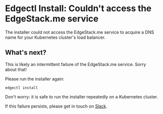 # Edgectl Install: Couldn't access the EdgeStack.me service

The installer could not access the EdgeStack.me service to acquire a DNS name for your Kubernetes cluster's load balancer.

## What's next?

This is likely an intermittent failure of the EdgeStack.me service. Sorry about that!

Please run the installer again:

```shell
edgectl install
```

Don't worry: it is safe to run the installer repeatedly on a Kubernetes cluster.

If this failure persists, please get in touch on [Slack](http://d6e.co/slack).
